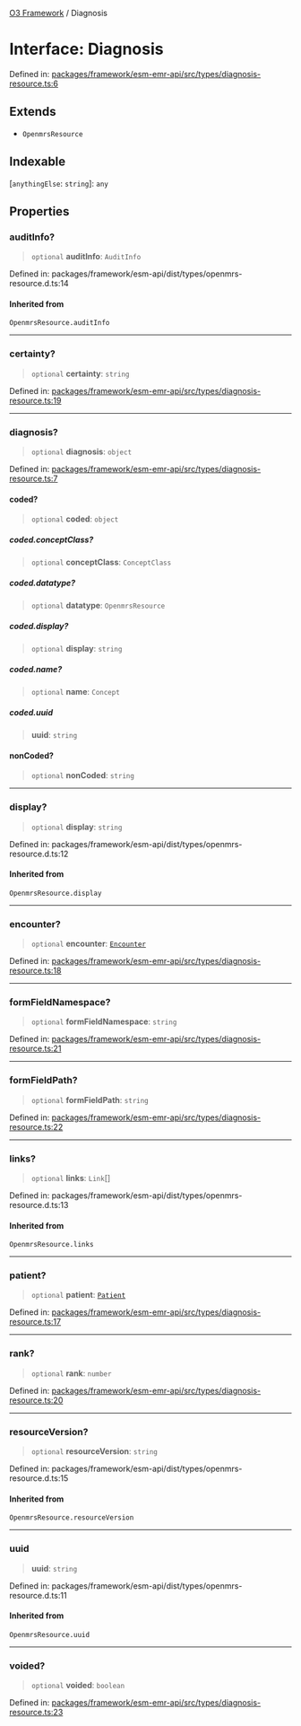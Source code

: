 [O3 Framework](../API.md) / Diagnosis

# Interface: Diagnosis

Defined in: [packages/framework/esm-emr-api/src/types/diagnosis-resource.ts:6](https://github.com/its-kios09/openmrs-esm-core/blob/main/packages/framework/esm-emr-api/src/types/diagnosis-resource.ts#L6)

## Extends

- `OpenmrsResource`

## Indexable

\[`anythingElse`: `string`\]: `any`

## Properties

### auditInfo?

> `optional` **auditInfo**: `AuditInfo`

Defined in: packages/framework/esm-api/dist/types/openmrs-resource.d.ts:14

#### Inherited from

`OpenmrsResource.auditInfo`

***

### certainty?

> `optional` **certainty**: `string`

Defined in: [packages/framework/esm-emr-api/src/types/diagnosis-resource.ts:19](https://github.com/its-kios09/openmrs-esm-core/blob/main/packages/framework/esm-emr-api/src/types/diagnosis-resource.ts#L19)

***

### diagnosis?

> `optional` **diagnosis**: `object`

Defined in: [packages/framework/esm-emr-api/src/types/diagnosis-resource.ts:7](https://github.com/its-kios09/openmrs-esm-core/blob/main/packages/framework/esm-emr-api/src/types/diagnosis-resource.ts#L7)

#### coded?

> `optional` **coded**: `object`

##### coded.conceptClass?

> `optional` **conceptClass**: `ConceptClass`

##### coded.datatype?

> `optional` **datatype**: `OpenmrsResource`

##### coded.display?

> `optional` **display**: `string`

##### coded.name?

> `optional` **name**: `Concept`

##### coded.uuid

> **uuid**: `string`

#### nonCoded?

> `optional` **nonCoded**: `string`

***

### display?

> `optional` **display**: `string`

Defined in: packages/framework/esm-api/dist/types/openmrs-resource.d.ts:12

#### Inherited from

`OpenmrsResource.display`

***

### encounter?

> `optional` **encounter**: [`Encounter`](Encounter.md)

Defined in: [packages/framework/esm-emr-api/src/types/diagnosis-resource.ts:18](https://github.com/its-kios09/openmrs-esm-core/blob/main/packages/framework/esm-emr-api/src/types/diagnosis-resource.ts#L18)

***

### formFieldNamespace?

> `optional` **formFieldNamespace**: `string`

Defined in: [packages/framework/esm-emr-api/src/types/diagnosis-resource.ts:21](https://github.com/its-kios09/openmrs-esm-core/blob/main/packages/framework/esm-emr-api/src/types/diagnosis-resource.ts#L21)

***

### formFieldPath?

> `optional` **formFieldPath**: `string`

Defined in: [packages/framework/esm-emr-api/src/types/diagnosis-resource.ts:22](https://github.com/its-kios09/openmrs-esm-core/blob/main/packages/framework/esm-emr-api/src/types/diagnosis-resource.ts#L22)

***

### links?

> `optional` **links**: `Link`[]

Defined in: packages/framework/esm-api/dist/types/openmrs-resource.d.ts:13

#### Inherited from

`OpenmrsResource.links`

***

### patient?

> `optional` **patient**: [`Patient`](Patient.md)

Defined in: [packages/framework/esm-emr-api/src/types/diagnosis-resource.ts:17](https://github.com/its-kios09/openmrs-esm-core/blob/main/packages/framework/esm-emr-api/src/types/diagnosis-resource.ts#L17)

***

### rank?

> `optional` **rank**: `number`

Defined in: [packages/framework/esm-emr-api/src/types/diagnosis-resource.ts:20](https://github.com/its-kios09/openmrs-esm-core/blob/main/packages/framework/esm-emr-api/src/types/diagnosis-resource.ts#L20)

***

### resourceVersion?

> `optional` **resourceVersion**: `string`

Defined in: packages/framework/esm-api/dist/types/openmrs-resource.d.ts:15

#### Inherited from

`OpenmrsResource.resourceVersion`

***

### uuid

> **uuid**: `string`

Defined in: packages/framework/esm-api/dist/types/openmrs-resource.d.ts:11

#### Inherited from

`OpenmrsResource.uuid`

***

### voided?

> `optional` **voided**: `boolean`

Defined in: [packages/framework/esm-emr-api/src/types/diagnosis-resource.ts:23](https://github.com/its-kios09/openmrs-esm-core/blob/main/packages/framework/esm-emr-api/src/types/diagnosis-resource.ts#L23)

